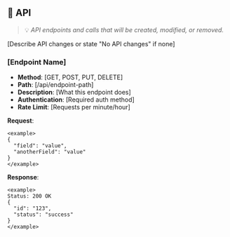 ## 🐒 API
> 💡 *API endpoints and calls that will be created, modified, or removed.*

[Describe API changes or state "No API changes" if none]

### [Endpoint Name]
- **Method**: [GET, POST, PUT, DELETE]
- **Path**: [/api/endpoint-path]
- **Description**: [What this endpoint does]
- **Authentication**: [Required auth method]
- **Rate Limit**: [Requests per minute/hour]

**Request**:
```
<example>
{
  "field": "value",
  "anotherField": "value"
}
</example>
```

**Response**:
```
<example>
Status: 200 OK
{
  "id": "123",
  "status": "success"
}
</example>
```
